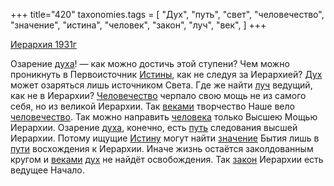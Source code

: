 +++
title="420"
taxonomies.tags = [
 "Дух",
 "путь",
 "свет",
 "человечество",
 "значение",
 "истина",
 "человек",
 "закон",
 "луч",
 "век",
]
+++

[Иерархия 1931г](/agni/1931)

Озарение [духа](/tags/[Дух](/tags/Дух))! — как можно достичь этой ступени? Чем можно проникнуть в Первоисточник [Истины](/tags/истина), как не следуя за Иерархией? [Дух](/tags/Дух) может озаряться лишь источником Света. Где же найти [луч](/tags/луч) ведущий, как не в Иерархии? [Человечество](/tags/[человечество](/tags/человечество)) черпало свою мощь не из самого себя, но из великой Иерархии. Так [веками](/tags/[век](/tags/век)) творчество Наше вело [человечество](/tags/человечество). Так можно направить [человека](/tags/человек) только Высшею Мощью Иерархии. Озарение [духа](/tags/[Дух](/tags/Дух)), конечно, есть [путь](/tags/путь) следования высшей Иерархии. Потому ищущие [Истину](/tags/истина) могут найти [значение](/tags/значение) Бытия лишь в [пути](/tags/путь) восхождения к Иерархии. Иначе жизнь остаётся заколдованным кругом и [веками](/tags/[век](/tags/век)) [дух](/tags/Дух) не найдёт освобождения. Так [закон](/tags/закон) Иерархии есть ведущее Начало.   

